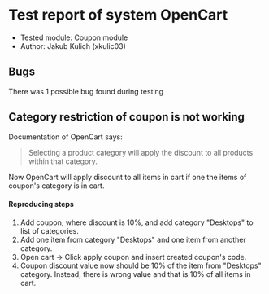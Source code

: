 # Test report of system OpenCart
 * Tested module: Coupon module
 * Author: Jakub Kulich (xkulic03)

## Bugs
There was 1 possible bug found during testing

## Category restriction of coupon is not working
Documentation of OpenCart says: 
> Selecting a product category will apply the discount to all products within that category.

Now OpenCart will apply discount to all items in cart if one the items of coupon's category is in cart.

#### Reproducing steps
1. Add coupon, where discount is 10%, and add category "Desktops" to list of categories.
2. Add one item from category "Desktops" and one item from another category.
3. Open cart -> Click apply coupon and insert created coupon's code.
4. Coupon discount value now should be 10% of the item from "Desktops" category. Instead, there is wrong value and that is 10% of all items in cart.